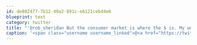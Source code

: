 ```yaml
---
id: de802477-7b12-49a2-891c-e6121cebd4e6
blueprint: text
category: twitter
title: "'@rob_sheridan But the consumer market is where the $ is. My worry with the post-PC era is that consumption will replace end-user creation"
caption: '<span class="username username_linked">@<a href="https://twitter.com/rob_sheridan" title="Rob Sheridan (Parody)">rob_sheridan</a></span> But the consumer market is where the $ is. My worry with the post-PC era is that consumption will replace end-user creation'
---
```

